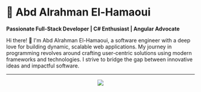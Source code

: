 
# 🌟 Abd Alrahman El-Hamaoui  

**Passionate Full-Stack Developer | C# Enthusiast | Angular Advocate**

Hi there! 👋 I'm Abd Alrahman El-Hamaoui, a software engineer with a deep love for building dynamic, scalable web applications. My journey in programming revolves around crafting user-centric solutions using modern frameworks and technologies. I strive to bridge the gap between innovative ideas and impactful software.

---
<div style="display:flex;flex-direction:row;justify-content:center;">
  <img src="https://readme-stats-pied-ten.vercel.app/api/top-langs/?username=karlof002&theme=dark&langs_count=19&layout=compact&card_width=1000" />
</div>

